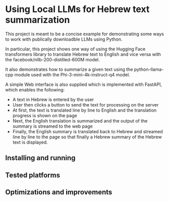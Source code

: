 # Using Local LLMs for Hebrew text summarization

This project is meant to be a concise example for demonstrating some ways to work with publically downloadble LLMs using Python.

In particular, this project shows one way of using the Hugging Face transformers library to translate Hebrew text to English and vice versa
with the facebook/nllb-200-distilled-600M model.

It also demonstrates how to summarize a given text using the python-llama-cpp module used with the Phi-3-mini-4k-instruct-q4 model.

A simple Web interface is also supplied which is implemented with FastAPI, which enables the following:
* A text in Hebrew is entered by the user
* User then clicks a button to send the text for processing on the server
* At first, the text is translated line by line to English and the translation progress is shown on the page
* Next, the English translation is summarized and the output of the summary is streamed to the web page
* Finally, the English summary is translated back to Hebrew and streamed line by line to the page so that finally a Hebrew summary of the Hebrew text is displayed.

## Installing and running

## Tested platforms

## Optimizations and improvements
